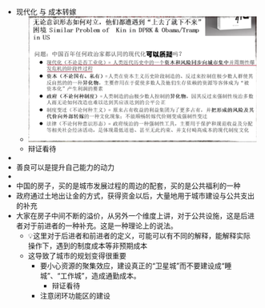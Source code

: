 - 现代化 与 成本转嫁
	- ![image.png](../assets/image_1642914974950_0.png)
	- 辩证看待
-
- 善良可以是提升自己能力的动力
-
- 中国的房子，买的是城市发展过程的周边的配套，买的是公共福利的一种
- 政府通过土地出让金的方式，获得资金以后，大量地用于城市建设与公共支出的补充
- 大家在房子中间不断的溢价，从另外一个维度上讲，对于公共设施，这是后进者对于前进者的一种补充。这是一种理论上的说法。
	- 💡这里对于后进者和前进者的定义，可能可以有不同的解释，能解释实际操作下，遇到的制度成本等非预期成本
	- 这导致了城市的规划变得很重要
		- 要小心资源的聚集效应，建设真正的“卫星城”而不要建设成“睡城”、“工作城”，造成通勤成本。
			- 辩证看待
		- 注意闭环功能区的建设